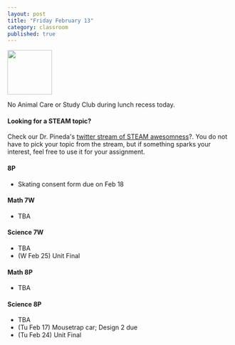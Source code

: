 ```yaml
---
layout: post
title: "Friday February 13"
category: classroom
published: true
---
```

<img src="http://mentalfloss.com/sites/default/legacy/blogs/wp-content/uploads/2011/02/400valentine-darwin.gif" width="100pt">

<div class="alert alert-danger" role="alert">
<p>No Animal Care or Study Club during lunch recess today.</p>
</div>

#### Looking for a STEAM topic?
<p>Check our Dr. Pineda's <a href="https://twitter.com/hashtag/drpinedalettingoffsteam?src=hash">twitter stream of STEAM awesomness</a>?. You do not have to pick your topic from the stream, but if something sparks your interest, feel free to use it for your assignment. </p>

#### 8P
* Skating consent form due on Feb 18

#### Math 7W
* TBA

#### Science 7W
* TBA
* (W Feb 25) Unit Final

#### Math 8P
* TBA

#### Science 8P
* TBA
* (Tu Feb 17) Mousetrap car; Design 2 due
* (Tu Feb 24) Unit Final
